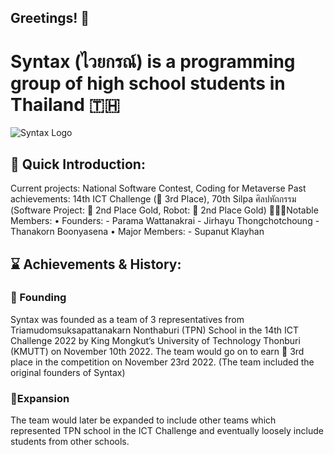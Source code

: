 ## Greetings! 🙏

# **Syntax (ไวยกรณ์)** is a programming group of high school students in Thailand 🇹🇭
![Syntax Logo]([https://lh3.google.com/u/5/d/1AGMq8P61svHav83nn_NaFymkr7jyy3FW=w1920-h933-iv1](https://drive.google.com/file/d/1AGMq8P61svHav83nn_NaFymkr7jyy3FW/view?usp=sharing))
## 👋 Quick Introduction:
Current projects: National Software Contest, Coding for Metaverse
Past achievements: 14th ICT Challenge (🥉 3rd Place), 70th Silpa ศิลปหัถกรรม (Software Project: 🥈 2nd Place Gold, Robot: 🥈 2nd Place Gold)
🧑‍🤝‍🧑Notable Members:
  • Founders:
    - Parama Wattanakrai
    - Jirhayu Thongchotchoung
    - Thanakorn Boonyasena
  • Major Members:
    - Supanut Klayhan
## ⌛ Achievements & History:
### 🚩 Founding
  Syntax was founded as a team of 3 representatives from Triamudomsuksapattanakarn Nonthaburi (TPN) School in the 14th ICT Challenge 2022 by King Mongkut’s University of Technology Thonburi (KMUTT) on November 10th 2022. The team would go on to earn 🥉 3rd place in the competition on November 23rd 2022. (The team included the original founders of Syntax)
### 🤝Expansion
  The team would later be expanded to include other teams which represented TPN school in the ICT Challenge and eventually loosely include students from other schools.
